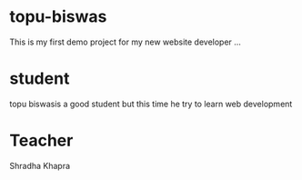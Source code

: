 # topu-biswas
This is my first demo project for my new website developer ...
# student
topu biswasis a good student but this time he try to learn web development
# Teacher
Shradha Khapra

